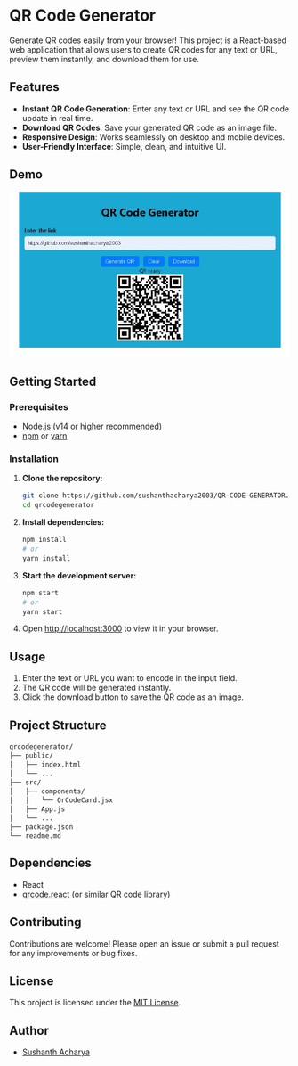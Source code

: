 # QR Code Generator

Generate QR codes easily from your browser! This project is a React-based web application that allows users to create QR codes for any text or URL, preview them instantly, and download them for use.

## Features

- **Instant QR Code Generation**: Enter any text or URL and see the QR code update in real time.
- **Download QR Codes**: Save your generated QR code as an image file.
- **Responsive Design**: Works seamlessly on desktop and mobile devices.
- **User-Friendly Interface**: Simple, clean, and intuitive UI.

## Demo

![Demo Screenshot](./project%20demo/demo%20photo.jpg)

## Getting Started

### Prerequisites

- [Node.js](https://nodejs.org/) (v14 or higher recommended)
- [npm](https://www.npmjs.com/) or [yarn](https://yarnpkg.com/)

### Installation

1. **Clone the repository:**
	```bash
	git clone https://github.com/sushanthacharya2003/QR-CODE-GENERATOR.git
	cd qrcodegenerator
	```
2. **Install dependencies:**
	```bash
	npm install
	# or
	yarn install
	```
3. **Start the development server:**
	```bash
	npm start
	# or
	yarn start
	```
4. Open [http://localhost:3000](http://localhost:3000) to view it in your browser.

## Usage

1. Enter the text or URL you want to encode in the input field.
2. The QR code will be generated instantly.
3. Click the download button to save the QR code as an image.

## Project Structure

```
qrcodegenerator/
├── public/
│   ├── index.html
│   └── ...
├── src/
│   ├── components/
│   │   └── QrCodeCard.jsx
│   ├── App.js
│   └── ...
├── package.json
└── readme.md
```

## Dependencies

- React
- [qrcode.react](https://github.com/zpao/qrcode.react) (or similar QR code library)

## Contributing

Contributions are welcome! Please open an issue or submit a pull request for any improvements or bug fixes.

## License

This project is licensed under the [MIT License](LICENSE).

## Author

- [Sushanth Acharya](https://github.com/sushanthacharya2003)
